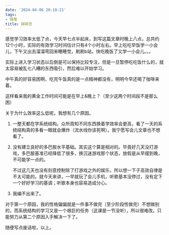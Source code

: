 ```yaml
---
date: '2024-04-06 20:10:21'
tags:
- 随笔
title: 碎碎念
---
```

感觉学习效率太低了点，今天早七点半起床，到写这篇文章时晚上八点，总共约12个小时，实际的有效学习时间估计只有4个小时左右。早上吃吃早饭学一小会儿，下午又出去溜溜弯回来睡睡觉，刷刷b站，快吃晚饭了又学一小会儿。。。

实际上进入学习状态以后倒是可以保持比较专注，但是一旦暂停吃吃饭什么的，就太容易被乱七八糟的东西吸引，然后难以开始学习。

中午真的好容易困啊，吃完午饭真的是一点精神都没有，明明今早还喝了咖啡来着。

这样看来我的黄金工作时间可能是在早上&晚上？（至少这两个时间段不是那么困）

关于为什么效率这么低呢，我想有几个原因。

1. 一整天都在学系统结构。众所周知不同东西换着学效率会更高，看了一天的系统结构真的多看一眼就会爆炸（流水线你该死啊）。我宁愿写会儿文章也不想看了。

2. 没有建立良好的多巴胺水平基础。其实这个算是相对的。毕竟好几天没打游戏，多巴胺基准已经降低了很多，换沉迷游戏那个状态，放假是从早摆到晚，不可能学一点的。

   不过这几天也没有刻意控制除了打游戏之外的娱乐，所以想一下子高效自律是不太可能的。就今天来讲，一早就玩了会儿手机，听歌基本没停过，没有定下一个好好学习的基调；听歌本身也容易造成分心。

3. 我编不出来了。

对于第一个原因，我的性格偏偏就是一件事不做完（至少阶段性做完）不想做别的，而系统结构的学习又是一个艰巨的任务（这课是一节没听），所以很难改。只能努力从第二个原因入手解决一下了。

随便写点废话啦，以上。